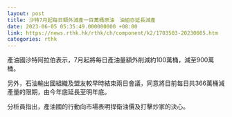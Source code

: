 ```yaml
---
layout: post
title: 沙特7月起每日額外減產一百萬桶原油　油組亦延長減產
date: 2023-06-05 05:35:49.000000000 +08:00
link: https://news.rthk.hk/rthk/ch/component/k2/1703503-20230605.htm
categories: rthk
---
```


產油國沙特阿拉伯表示，7月起將每日產油量額外削減約100萬桶，減至900萬桶。

另外，石油輸出國組織及盟友較早時結束兩日會議，同意將目前每日共366萬桶減產量的限期，由今年底延長至明年底。

分析員指出，產油國的行動向市場表明捍衛油價及打擊炒家的決心。
